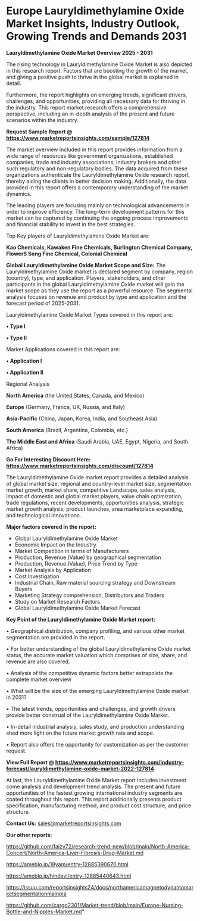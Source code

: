 # Europe Lauryldimethylamine Oxide Market Insights, Industry Outlook, Growing Trends and Demands 2031

<Strong> Lauryldimethylamine Oxide Market Overview 2025 - 2031</strong>

The rising technology in Lauryldimethylamine Oxide Market is also depicted in this research report. Factors that are boosting the growth of the market, and giving a positive push to thrive in the global market is explained in detail.

Furthermore, the report highlights on emerging trends, significant drivers, challenges, and opportunities, providing all necessary data for thriving in the industry. This report market research offers a comprehensive perspective, including an in-depth analysis of the present and future scenarios within the industry.

<strong>Request Sample Report @ <a href=https://www.marketreportsinsights.com/sample/127814>https://www.marketreportsinsights.com/sample/127814</a></strong>

The market overview included in this report provides information from a wide range of resources like government organizations, established companies, trade and industry associations, industry brokers and other such regulatory and non-regulatory bodies. The data acquired from these organizations authenticate the Lauryldimethylamine Oxide research report, thereby aiding the clients in better decision making. Additionally, the data provided in this report offers a contemporary understanding of the market dynamics.

The leading players are focusing mainly on technological advancements in order to improve efficiency. The long-term development patterns for this market can be captured by continuing the ongoing process improvements and financial stability to invest in the best strategies.

Top Key players of Lauryldimethylamine Oxide Market are:

<strong>Kao Chemicals, Kawaken Fine Chemicals, Burlington Chemical Company, FlowerS Song Fine Chemical, Colonial Chemical</strong>

<strong><b>Global Lauryldimethylamine Oxide Market Scope and Size:</b></strong>
The Lauryldimethylamine Oxide market is declared segment by company, region (country), type, and application. Players, stakeholders, and other participants in the global Lauryldimethylamine Oxide market will gain the market scope as they use the report as a powerful resource. The segmental analysis focuses on revenue and product by type and application and the forecast period of 2025-2031.

Lauryldimethylamine Oxide Market Types covered in this report are:

<strong>• Type I

• Type II</strong>

Market Applications covered in this report are:

<strong>• Application I

• Application II</strong> 

Regional Analysis

<strong>North America</strong> (the United States, Canada, and Mexico)

<strong>Europe</strong> (Germany, France, UK, Russia, and Italy)

<strong>Asia-Pacific</strong> (China, Japan, Korea, India, and Southeast Asia)

<strong>South America</strong> (Brazil, Argentina, Colombia, etc.)

<strong>The Middle East and Africa</strong> (Saudi Arabia, UAE, Egypt, Nigeria, and South Africa)

<strong>Go For Interesting Discount Here: <a href=https://www.marketreportsinsights.com/discount/127814>https://www.marketreportsinsights.com/discount/127814</a></strong>

The Lauryldimethylamine Oxide market report provides a detailed analysis of global market size, regional and country-level market size, segmentation market growth, market share, competitive Landscape, sales analysis, impact of domestic and global market players, value chain optimization, trade regulations, recent developments, opportunities analysis, strategic market growth analysis, product launches, area marketplace expanding, and technological innovations.

<strong><b>Major factors covered in the report:</b></strong>
<ul>
  <li>Global Lauryldimethylamine Oxide Market </li>
  <li>Economic Impact on the Industry</li>
  <li>Market Competition in terms of Manufacturers</li>
  <li>Production, Revenue (Value) by geographical segmentation</li>
  <li>Production, Revenue (Value), Price Trend by Type</li>
  <li>Market Analysis by Application</li>
  <li>Cost Investigation</li>
  <li>Industrial Chain, Raw material sourcing strategy and Downstream Buyers</li>
  <li>Marketing Strategy comprehension, Distributors and Traders</li>
  <li>Study on Market Research Factors</li>
  <li>Global Lauryldimethylamine Oxide Market Forecast</li>
</ul>

<strong><b>Key Point of the Lauryldimethylamine Oxide Market report:</b></strong>

• Geographical distribution, company profiling, and various other market segmentation are provided in the report.

• For better understanding of the global Lauryldimethylamine Oxide market status, the accurate market valuation which comprises of size, share, and revenue are also covered.

• Analysis of the competitive dynamic factors better extrapolate the complete market overview

• What will be the size of the emerging Lauryldimethylamine Oxide market in 2031?

• The latest trends, opportunities and challenges, and growth drivers provide better construal of the Lauryldimethylamine Oxide Market.

• In-detail industrial analysis, sales study, and production understanding shed more light on the future market growth rate and scope.

• Report also offers the opportunity for customization as per the customer request.

<strong><b>View Full Report @ <a href=https://www.marketreportsinsights.com/industry-forecast/lauryldimethylamine-oxide-market-2022-127814>https://www.marketreportsinsights.com/industry-forecast/lauryldimethylamine-oxide-market-2022-127814</a></b></strong>


At last, the Lauryldimethylamine Oxide Market report includes investment come analysis and development trend analysis. The present and future opportunities of the fastest growing international industry segments are coated throughout this report. This report additionally presents product specification, manufacturing method, and product cost structure, and price structure.

<strong>Contact Us:</strong>
sales@marketreportsinsights.com

<strong>Our other reports:</strong>

<a href=https://github.com/faizy72/research-trend-new/blob/main/North-America-Concert/North-America-Liver-Fibrosis-Drug-Market.md>https://github.com/faizy72/research-trend-new/blob/main/North-America-Concert/North-America-Liver-Fibrosis-Drug-Market.md</a>

<a href=https://ameblo.jp/18yam/entry-12885390670.html>https://ameblo.jp/18yam/entry-12885390670.html</a>

<a href=https://ameblo.jp/hindavi/entry-12885440643.html>https://ameblo.jp/hindavi/entry-12885440643.html</a>

<a href=https://issuu.com/reportsinsights24/docs/northamericamagnetodynamomarketsegmentationmainpla>https://issuu.com/reportsinsights24/docs/northamericamagnetodynamomarketsegmentationmainpla</a>

<a href=https://github.com/cargo2301/Market-trend/blob/main/Europe-Nursing-Bottle-and-Nipples-Market.md>https://github.com/cargo2301/Market-trend/blob/main/Europe-Nursing-Bottle-and-Nipples-Market.md</a>"
